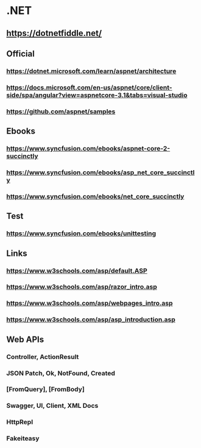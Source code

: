 # .NET

## https://dotnetfiddle.net/
## Official
### https://dotnet.microsoft.com/learn/aspnet/architecture
### https://docs.microsoft.com/en-us/aspnet/core/client-side/spa/angular?view=aspnetcore-3.1&tabs=visual-studio
### https://github.com/aspnet/samples
## Ebooks
### https://www.syncfusion.com/ebooks/aspnet-core-2-succinctly
### https://www.syncfusion.com/ebooks/asp_net_core_succinctly
### https://www.syncfusion.com/ebooks/net_core_succinctly
## Test
### https://www.syncfusion.com/ebooks/unittesting
## Links
### https://www.w3schools.com/asp/default.ASP
### https://www.w3schools.com/asp/razor_intro.asp
### https://www.w3schools.com/asp/webpages_intro.asp 
### https://www.w3schools.com/asp/asp_introduction.asp
## Web APIs
### Controller, ActionResult
### JSON Patch, Ok, NotFound, Created
### [FromQuery], [FromBody]
### Swagger, UI, Client, XML Docs
### HttpRepl
### Fakeiteasy
